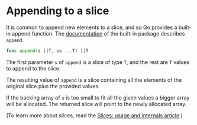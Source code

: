 # Appending to a slice

It is common to append new elements to a slice, and so Go provides a built-in append function. The [documentation](https://go.dev/pkg/builtin/#append) of the built-in package describes `append`.

```go
func append(s []T, vs ...T) []T
```

The first parameter `s` of `append` is a slice of type `T`, and the rest are `T` values to append to the slice.

The resulting value of `append` is a slice containing all the elements of the original slice plus the provided values.

If the backing array of `s` is too small to fit all the given values a bigger array will be allocated. The returned slice will point to the newly allocated array.

(To learn more about slices, read the [Slices: usage and internals article](https://go.dev/blog/go-slices-usage-and-internals).)
